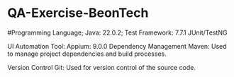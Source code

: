 # QA-Exercise-BeonTech

#Programming Language;
Java: 22.0.2;
Test Framework: 7.7.1
JUnit/TestNG

UI Automation Tool:
Appium: 9.0.0
Dependency Management
Maven: Used to manage project dependencies and build processes.

Version Control
Git: Used for version control of the source code.

